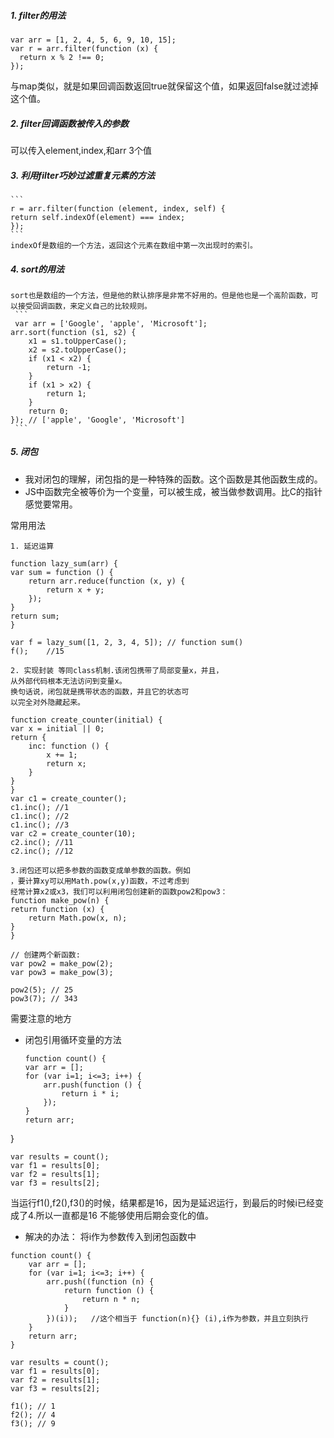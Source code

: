 ##### 1. filter的用法
  ```
  var arr = [1, 2, 4, 5, 6, 9, 10, 15];
var r = arr.filter(function (x) {
    return x % 2 !== 0;
});
  ```
  与map类似，就是如果回调函数返回true就保留这个值，如果返回false就过滤掉这个值。
##### 2. filter回调函数被传入的参数
  可以传入element,index,和arr 3个值
##### 3. 利用filter巧妙过滤重复元素的方法
    ```
    r = arr.filter(function (element, index, self) {
    return self.indexOf(element) === index;
    });
    ```
    indexOf是数组的一个方法，返回这个元素在数组中第一次出现时的索引。

##### 4. sort的用法  
    sort也是数组的一个方法，但是他的默认排序是非常不好用的。但是他也是一个高阶函数，可以接受回调函数，来定义自己的比较规则。
     ```
     var arr = ['Google', 'apple', 'Microsoft'];
    arr.sort(function (s1, s2) {
        x1 = s1.toUpperCase();
        x2 = s2.toUpperCase();
        if (x1 < x2) {
            return -1;
        }
        if (x1 > x2) {
            return 1;
        }
        return 0;
    }); // ['apple', 'Google', 'Microsoft']
     ```
##### 5. 闭包
* 我对闭包的理解，闭包指的是一种特殊的函数。这个函数是其他函数生成的。
* JS中函数完全被等价为一个变量，可以被生成，被当做参数调用。比C的指针感觉要常用。

常用用法
    
    1. 延迟运算
   
    function lazy_sum(arr) {
    var sum = function () {
        return arr.reduce(function (x, y) {
            return x + y;
        });
    }
    return sum;
    }
    
    var f = lazy_sum([1, 2, 3, 4, 5]); // function sum()
    f();    //15
    
    2. 实现封装 等同class机制.该闭包携带了局部变量x，并且，
    从外部代码根本无法访问到变量x。
    换句话说，闭包就是携带状态的函数，并且它的状态可
    以完全对外隐藏起来。
    
    function create_counter(initial) {
    var x = initial || 0;
    return {
        inc: function () {
            x += 1;
            return x;
        }
    }
    }
    var c1 = create_counter();
    c1.inc(); //1
    c1.inc(); //2
    c1.inc(); //3
    var c2 = create_counter(10);
    c2.inc(); //11
    c2.inc(); //12
    
    3.闭包还可以把多参数的函数变成单参数的函数。例如
    ，要计算xy可以用Math.pow(x,y)函数，不过考虑到
    经常计算x2或x3，我们可以利用闭包创建新的函数pow2和pow3：
    function make_pow(n) {
    return function (x) {
        return Math.pow(x, n);
    }
    }

    // 创建两个新函数:
    var pow2 = make_pow(2);
    var pow3 = make_pow(3);

    pow2(5); // 25
    pow3(7); // 343

需要注意的地方   
* 闭包引用循环变量的方法
    ```
    function count() {
    var arr = [];
    for (var i=1; i<=3; i++) {
        arr.push(function () {
            return i * i;
        });
    }
    return arr;
}

    var results = count();
    var f1 = results[0];
    var f2 = results[1];
    var f3 = results[2];
    
当运行f1(),f2(),f3()的时候，结果都是16，因为是延迟运行，到最后的时候i已经变成了4.所以一直都是16
不能够使用后期会变化的值。

* 解决的办法： 将i作为参数传入到闭包函数中
```
function count() {
    var arr = [];
    for (var i=1; i<=3; i++) {
        arr.push((function (n) {
            return function () {
                return n * n;
            }
        })(i));   //这个相当于 function(n){} (i),i作为参数，并且立刻执行
    }
    return arr;
}

var results = count();
var f1 = results[0];
var f2 = results[1];
var f3 = results[2];

f1(); // 1
f2(); // 4
f3(); // 9
```